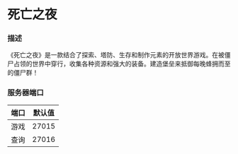 # 死亡之夜

### 描述
《死亡之夜》是一款结合了探索、塔防、生存和制作元素的开放世界游戏。在被僵尸占领的世界中穿行，收集各种资源和强大的装备。建造堡垒来抵御每晚蜂拥而至的僵尸群！

### 服务器端口

| 端口      | 默认值 |
|-----------|---------|
| 游戏      | 27015   |
| 查询     | 27016   | 